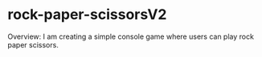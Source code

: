 # rock-paper-scissorsV2
Overview: I am creating a simple console game where users can play rock paper scissors.